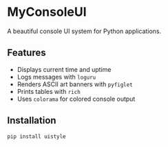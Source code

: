 # MyConsoleUI

A beautiful console UI system for Python applications. 

## Features
- Displays current time and uptime
- Logs messages with `loguru`
- Renders ASCII art banners with `pyfiglet`
- Prints tables with `rich`
- Uses `colorama` for colored console output

## Installation
```bash
pip install uistyle
